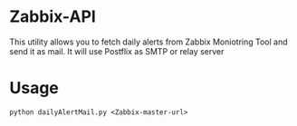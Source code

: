 # Zabbix-API
This utility allows you to fetch daily alerts from Zabbix Moniotring Tool and send it as mail. It will use Postflix as SMTP or relay server

# Usage

`python dailyAlertMail.py <Zabbix-master-url>`
